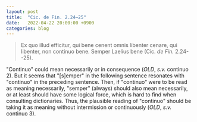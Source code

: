 ```yaml
---
layout: post
title:  "Cic. de Fin. 2.24–25"
date:   2022-04-22 20:00:00 +0900
categories: blog
---
```


>Ex quo illud efficitur, qui bene cenent omnis libenter cenare, qui libenter, non continuo bene. Semper Laelius bene (Cic. *de Fin.* 2.24--25).

"Continuo" could mean necessarily or in consequence (*OLD*, _s.v._ continuo 2). But it seems that "[s]emper" in the following sentence resonates with "continuo" in the preceding sentence. Then, if "continuo" were to be read as meaning necessarily, "semper" (always) should also mean necessarily, or at least should have some logical force, which is hard to find when consulting dictionaries. Thus, the plausible reading of "continuo" should be taking it as meaning without intermission or continuously (*OLD*, _s.v._ continuo 3).